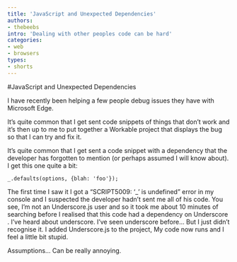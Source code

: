 ```yaml
---
title: 'JavaScript and Unexpected Dependencies'
authors:
- thebeebs
intro: 'Dealing with other peoples code can be hard'
categories:
- web
- browsers
types:
- shorts
---
```


#JavaScript and Unexpected Dependencies

I have recently been helping a few people debug issues they have with Microsoft Edge. 

It’s quite common that I get sent code snippets of things that don’t work and it’s then up to me to put together a Workable project that displays the bug so that I can try and fix it.

It’s quite common that I get sent a code snippet with a dependency that the developer has forgotten to 
mention (or perhaps assumed I will know about). I get this one quite a bit:

    _.defaults(options, {blah: 'foo'});

The first time I saw it I got a “SCRIPT5009: ‘_’ is undefined” error in my console and I suspected the developer hadn’t sent me all of his code. You see, I’m not an Underscore.js user and so it took me about 10 minutes of searching before I realised that this code had a dependency on Underscore . I’ve heard about underscore. I’ve seen underscore before… But I just didn’t recognise it.
I added Underscore.js to the project, My code now runs and I feel a little bit stupid.

Assumptions… Can be really annoying.
